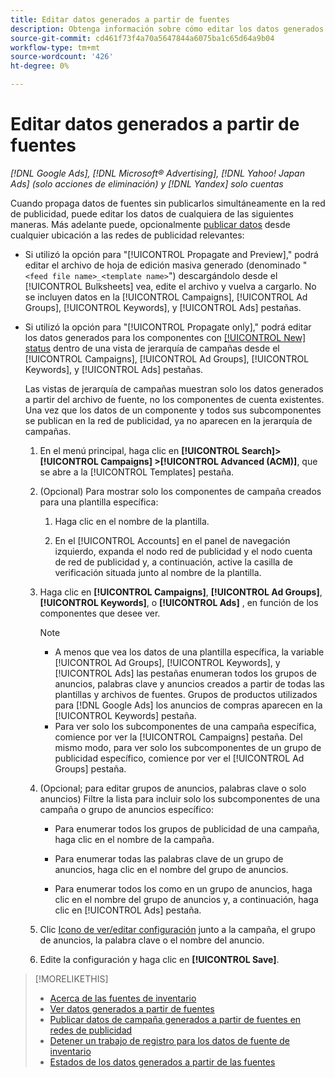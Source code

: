 ```yaml
---
title: Editar datos generados a partir de fuentes
description: Obtenga información sobre cómo editar los datos generados a partir de las fuentes de datos de inventario.
source-git-commit: cd461f73f4a70a5647844a6075ba1c65d64a9b04
workflow-type: tm+mt
source-wordcount: '426'
ht-degree: 0%

---
```


# Editar datos generados a partir de fuentes

*[!DNL Google Ads], [!DNL Microsoft® Advertising], [!DNL Yahoo! Japan Ads] (solo acciones de eliminación) y [!DNL Yandex] solo cuentas*

Cuando propaga datos de fuentes sin publicarlos simultáneamente en la red de publicidad, puede editar los datos de cualquiera de las siguientes maneras. Más adelante puede, opcionalmente [publicar datos](propagated-data-post.md) desde cualquier ubicación a las redes de publicidad relevantes:

* Si utilizó la opción para &quot;[!UICONTROL Propagate and Preview],&quot; podrá editar el archivo de hoja de edición masiva generado (denominado &quot;`<feed file name>_<template name>`&quot;) descargándolo desde el [!UICONTROL Bulksheets] vea, edite el archivo y vuelva a cargarlo. No se incluyen datos en la [!UICONTROL Campaigns], [!UICONTROL Ad Groups], [!UICONTROL Keywords], y [!UICONTROL Ads] pestañas.

* Si utilizó la opción para &quot;[!UICONTROL Propagate only],&quot; podrá editar los datos generados para los componentes con [[!UICONTROL New] status](propagated-data-status.md) dentro de una vista de jerarquía de campañas desde el [!UICONTROL Campaigns], [!UICONTROL Ad Groups], [!UICONTROL Keywords], y [!UICONTROL Ads] pestañas.

   Las vistas de jerarquía de campañas muestran solo los datos generados a partir del archivo de fuente, no los componentes de cuenta existentes. Una vez que los datos de un componente y todos sus subcomponentes se publican en la red de publicidad, ya no aparecen en la jerarquía de campañas.

   1. En el menú principal, haga clic en **[!UICONTROL Search]> [!UICONTROL Campaigns] >[!UICONTROL Advanced (ACM)]**, que se abre a la [!UICONTROL Templates] pestaña.

   1. (Opcional) Para mostrar solo los componentes de campaña creados para una plantilla específica:

      1. Haga clic en el nombre de la plantilla.

      1. En el [!UICONTROL Accounts] en el panel de navegación izquierdo, expanda el nodo red de publicidad y el nodo cuenta de red de publicidad y, a continuación, active la casilla de verificación situada junto al nombre de la plantilla.
   1. Haga clic en **[!UICONTROL Campaigns]**, **[!UICONTROL Ad Groups]**, **[!UICONTROL Keywords]**, o **[!UICONTROL Ads]** , en función de los componentes que desee ver.

      >[!NOTE]
      >
      >* A menos que vea los datos de una plantilla específica, la variable [!UICONTROL Ad Groups], [!UICONTROL Keywords], y [!UICONTROL Ads] las pestañas enumeran todos los grupos de anuncios, palabras clave y anuncios creados a partir de todas las plantillas y archivos de fuentes. Grupos de productos utilizados para [!DNL Google Ads] los anuncios de compras aparecen en la [!UICONTROL Keywords] pestaña.
      >* Para ver solo los subcomponentes de una campaña específica, comience por ver la [!UICONTROL Campaigns] pestaña. Del mismo modo, para ver solo los subcomponentes de un grupo de publicidad específico, comience por ver el [!UICONTROL Ad Groups] pestaña.


   1. (Opcional; para editar grupos de anuncios, palabras clave o solo anuncios) Filtre la lista para incluir solo los subcomponentes de una campaña o grupo de anuncios específico:

      * Para enumerar todos los grupos de publicidad de una campaña, haga clic en el nombre de la campaña.

      * Para enumerar todas las palabras clave de un grupo de anuncios, haga clic en el nombre del grupo de anuncios.

      * Para enumerar todos los como en un grupo de anuncios, haga clic en el nombre del grupo de anuncios y, a continuación, haga clic en [!UICONTROL Ads] pestaña.
   1. Clic [Icono de ver/editar configuración](/help/search-social-commerce/assets/settings.png "Icono de ver/editar configuración") junto a la campaña, el grupo de anuncios, la palabra clave o el nombre del anuncio.

   1. Edite la configuración y haga clic en **[!UICONTROL Save]**.



>[!MORELIKETHIS]
>
>* [Acerca de las fuentes de inventario](inventory-feeds-about.md)
>* [Ver datos generados a partir de fuentes](propagated-data-view.md)
>* [Publicar datos de campaña generados a partir de fuentes en redes de publicidad](propagated-data-post.md)
>* [Detener un trabajo de registro para los datos de fuente de inventario](stop-job.md)
>* [Estados de los datos generados a partir de las fuentes](propagated-data-status.md)

